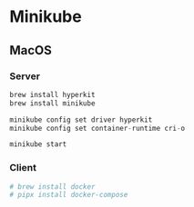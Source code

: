 # Minikube

## MacOS

### Server

```sh
brew install hyperkit
brew install minikube
```

```s
minikube config set driver hyperkit
minikube config set container-runtime cri-o
```

```bash
minikube start
```

### Client

```bash
# brew install docker
# pipx install docker-compose
```
<!--stackedit_data:
eyJoaXN0b3J5IjpbOTYwMTIzMDAsMzc1MTcyNDYyXX0=
-->